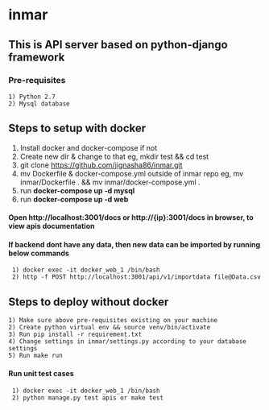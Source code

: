 # inmar

## This is API server based on python-django framework

### Pre-requisites
    1) Python 2.7
    2) Mysql database
    
## Steps to setup with docker
   1) Install docker and docker-compose if not 
   2) Create new dir & change to that eg, mkdir test && cd test
   3) git clone https://github.com/jignasha86/inmar.git
   4) mv Dockerfile & docker-compose.yml outside of inmar repo
      eg, mv inmar/Dockerfile . && mv inmar/docker-compose.yml .
   5) run **docker-compose up -d mysql**
   6) run **docker-compose up -d web**
   
#### Open http://localhost:3001/docs or http://{ip}:3001/docs in browser, to view apis documentation

#### If backend dont have any data, then new data can be imported by running below commands
     1) docker exec -it docker_web_1 /bin/bash
     2) http -f POST http://localhost:3001/api/v1/importdata file@Data.csv
     
## Steps to deploy without docker
    1) Make sure above pre-requisites existing on your machine
    2) Create python virtual env && source venv/bin/activate
    3) Run pip install -r requirement.txt
    4) Change settings in inmar/settings.py according to your database settings
    5) Run make run
     
#### Run unit test cases
     1) docker exec -it docker_web_1 /bin/bash
     2) python manage.py test apis or make test
     

    
 
